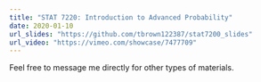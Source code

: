 ```yaml
---
title: "STAT 7220: Introduction to Advanced Probability"
date: 2020-01-10
url_slides: "https://github.com/tbrown122387/stat7200_slides"
url_video: "https://vimeo.com/showcase/7477709"
---
```


Feel free to message me directly for other types of materials.

